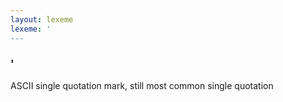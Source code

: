 ```yaml
---
layout: lexeme
lexeme: '
---
```


###  ' 
ASCII single quotation mark, still most common single quotation

